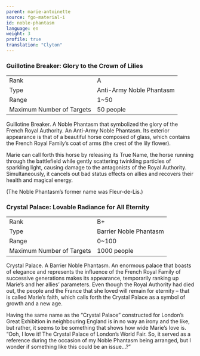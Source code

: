 ```yaml
---
parent: marie-antoinette
source: fgo-material-i
id: noble-phantasm
language: en
weight: 3
profile: true
translation: "Clyton"
---
```


### Guillotine Breaker: Glory to the Crown of Lilies

<table>
  <tr><td>Rank</td><td>A</td></tr>
  <tr><td>Type</td><td>Anti-Army Noble Phantasm</td></tr>
  <tr><td>Range</td><td>1~50</td></tr>
  <tr><td>Maximum Number of Targets</td><td>50 people</td></tr>
</table>

Guillotine Breaker.
A Noble Phantasm that symbolized the glory of the French Royal Authority. An Anti-Army Noble Phantasm. Its exterior appearance is that of a beautiful horse composed of glass, which contains the French Royal Family’s coat of arms (the crest of the lily flower).

Marie can call forth this horse by releasing its True Name, the horse running through the battlefield while gently scattering twinkling particles of sparkling light, causing damage to the antagonists of the Royal Authority. Simultaneously, it cancels out bad status effects on allies and recovers their health and magical energy.

(The Noble Phantasm’s former name was Fleur-de-Lis.)

### Crystal Palace: Lovable Radiance for All Eternity

<table>
  <tr><td>Rank</td><td>B+</td></tr>
  <tr><td>Type</td><td>Barrier Noble Phantasm</td></tr>
  <tr><td>Range</td><td>0~100</td></tr>
  <tr><td>Maximum Number of Targets</td><td>1000 people</td></tr>
</table>

Crystal Palace.
A Barrier Noble Phantasm. An enormous palace that boasts of elegance and represents the influence of the French Royal Family of successive generations makes its appearance, temporarily ranking up Marie’s and her allies’ parameters. Even though the Royal Authority had died out, the people and the France that she loved will remain for eternity – that is called Marie’s faith, which calls forth the Crystal Palace as a symbol of growth and a new age.

Having the same name as the “Crystal Palace” constructed for London’s Great Exhibition in neighbouring England is in no way an irony and the like, but rather, it seems to be something that shows how wide Marie’s love is. “Ooh, I love it! The Crystal Palace of London’s World Fair. So, it served as a reference during the occasion of my Noble Phantasm being arranged, but I wonder if something like this could be an issue…?”
